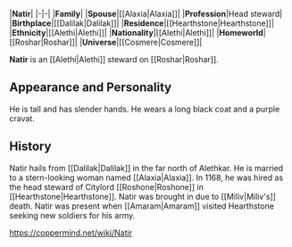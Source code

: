 |**Natir**|
|-|-|
|**Family**|
|**Spouse**|[[Alaxia\|Alaxia]]|
|**Profession**|Head steward|
|**Birthplace**|[[Dalilak\|Dalilak]]|
|**Residence**|[[Hearthstone\|Hearthstone]]|
|**Ethnicity**|[[Alethi\|Alethi]]|
|**Nationality**|[[Alethi\|Alethi]]|
|**Homeworld**|[[Roshar\|Roshar]]|
|**Universe**|[[Cosmere\|Cosmere]]|

**Natir** is an [[Alethi\|Alethi]] steward on [[Roshar\|Roshar]].

## Appearance and Personality
He is tall and has slender hands. He wears a long black coat and a purple cravat.

## History
Natir hails from [[Dalilak\|Dalilak]] in the far north of Alethkar. He is married to a stern-looking woman named [[Alaxia\|Alaxia]].
In 1168, he was hired as the head steward of Citylord [[Roshone\|Roshone]] in [[Hearthstone\|Hearthstone]]. Natir was brought in due to [[Miliv\|Miliv's]] death.
Natir was present when [[Amaram\|Amaram]] visited Hearthstone seeking new soldiers for his army.



https://coppermind.net/wiki/Natir